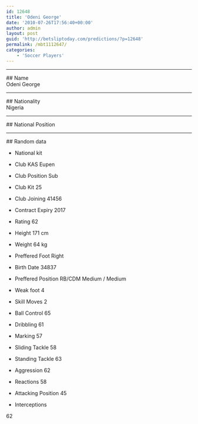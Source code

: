 ```yaml
---
id: 12648
title: 'Odeni George'
date: '2010-07-26T17:56:40+00:00'
author: admin
layout: post
guid: 'http://betsliptoday.com/predictions/?p=12648'
permalink: /mbt1112647/
categories:
    - 'Soccer Players'
---
```


- - - - - -

\## Name  
 Odeni George

- - - - - -

\## Nationality  
 Nigeria

- - - - - -

\## National Position

- - - - - -

\## Random data

- National kit
- Club
 KAS Eupen

- Club Position
 Sub

- Club Kit
 25

- Club Joining
 41456

- Contract Expiry
 2017

- Rating
 62

- Height
 171 cm

- Weight
 64 kg

- Preffered Foot
 Right

- Birth Date
 34837

- Preffered Position
 RB/CDM Medium / Medium

- Weak foot
 4

- Skill Moves
 2

- Ball Control
 65

- Dribbling
 61

- Marking
 57

- Sliding Tackle
 58

- Standing Tackle
 63

- Aggression
 62

- Reactions
 58

- Attacking Position
 45

- Interceptions

 62